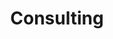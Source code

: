 ---
title: Consulting 
image: 
bgcolor: "#242F40"

introduction: >
  Dr. Patel provides consulting, via the [Virtual Nudge Unit](https://www.virtualnudgeunit.com), to a broad range of Fortune 500 organizations including health insurers, health systems, biopharma, and technology companies. He has helped to provide guidance on high-level strategy, design and implementation of operations and research protocols, and led workshops to train executives on embedding behavioral insights within their company’s products and services. Here are selected examples of his work.

nudges:
  featureset: Nudges
  header: Embed behavioral techniques into products and services to improve engagement, change behavior etc. 
  featureicon: comments
  featureimage: /img/various/nudge1.png
  blurbs:
    - icon: commenting-o
      iconcolor: "#49A078"    
      feature: Increased customer engagement for insurance programs
      text: >
        Provided hands-on assistance for a fast-growing technology startup on how to use nudges within their platform’s loyalty program which is used within health insurance and life insurance programs across the United States
    - icon: list-alt
      iconcolor: "#49A078"
      feature: Improved clinical trial enrollment by biopharma
      text: >
        Provided guidance for a Top 5 pharmaceutical company to increase the efficiency of clinical trial enrollment and long-term monitoring

gamification:
  featureset: Gamification
  header: Voluptate officia pariatur labore ut ut magna veniam velit sit in consequat adipisicing laborum ad ullamco quis ad dolor ex eu ad aliquip nulla dolor dolore nostrud laborum in commodo.  
  featureicon: medkit
  featureimage: img/various/gamification-1.jpg
  blurbs:
    - icon: heartbeat
      iconcolor: "#49A078"
      feature: Designed a workplace wellness program
      text: >
        Developed a strategic plan and implementation guide for a major technology company to incorporate behavioral insights into the design of a workplace wellness program
    - icon: medkit
      iconcolor: "#49A078"
      feature: Executive level training
      text: > 
        Conducted workshops and provided onsite training on behavioral economics and gamification design

wearables:
  featureset: Wearables
  header: Devices provide a way to passively gather info from patients. Magna laboris culpa sit sed ullamco elit tempor in ut laborum eiusmod exercitation dolor magna cillum ut exercitation in excepteur deserunt sint adipisicing deserunt reprehenderit dolor minim pariatur amet sed in. 
  featureicon: code-fork
  featureimage: img/various/devices.png
  blurbs:
    - icon: flag-checkered
      iconcolor: "#49A078"
      header: Increased impact of wearables on employee health
      text: >
        Established a behavioral engagement program for a large technology company that was implemented along with the use of wearable to increase device utilization and changes in health behaviors related to physical activity, weight loss, and sleep
    - icon: random
      iconcolor: "#49A078"
      header: Developed a remote-monitoring program for cancer patients
      text: >
        Provided guidance for a large biopharma company on using wearables to remotely monitor cancer patient behaviors and treatment response 
---